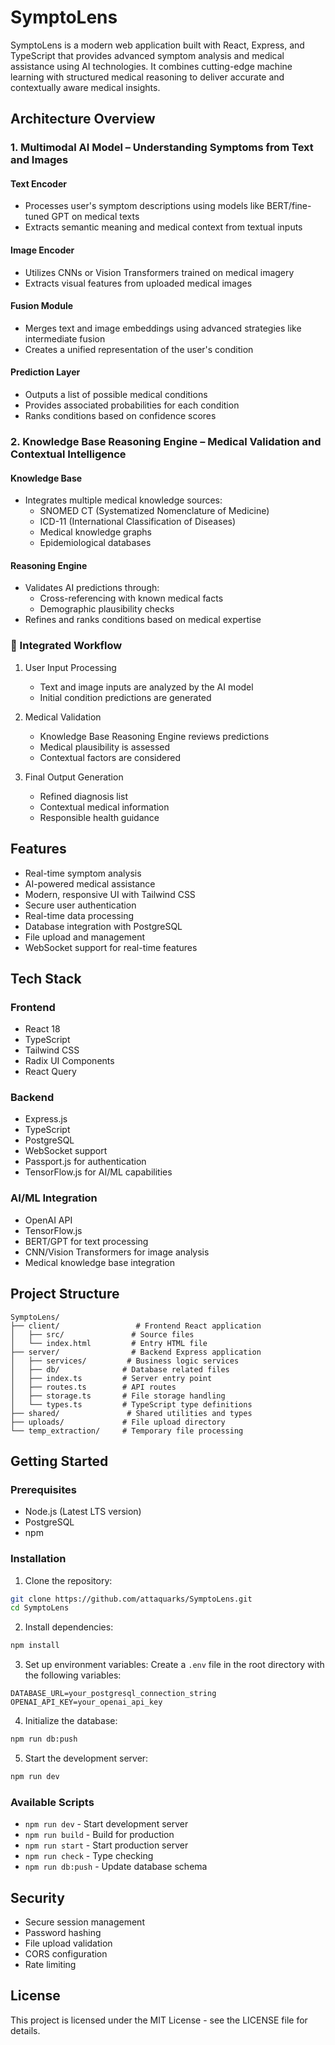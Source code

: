 # SymptoLens

SymptoLens is a modern web application built with React, Express, and TypeScript that provides advanced symptom analysis and medical assistance using AI technologies. It combines cutting-edge machine learning with structured medical reasoning to deliver accurate and contextually aware medical insights.

## Architecture Overview

### 1. Multimodal AI Model – Understanding Symptoms from Text and Images

#### Text Encoder
- Processes user's symptom descriptions using models like BERT/fine-tuned GPT on medical texts
- Extracts semantic meaning and medical context from textual inputs

#### Image Encoder
- Utilizes CNNs or Vision Transformers trained on medical imagery
- Extracts visual features from uploaded medical images

#### Fusion Module
- Merges text and image embeddings using advanced strategies like intermediate fusion
- Creates a unified representation of the user's condition

#### Prediction Layer
- Outputs a list of possible medical conditions
- Provides associated probabilities for each condition
- Ranks conditions based on confidence scores

### 2. Knowledge Base Reasoning Engine – Medical Validation and Contextual Intelligence

#### Knowledge Base
- Integrates multiple medical knowledge sources:
  - SNOMED CT (Systematized Nomenclature of Medicine)
  - ICD-11 (International Classification of Diseases)
  - Medical knowledge graphs
  - Epidemiological databases

#### Reasoning Engine
- Validates AI predictions through:
  - Cross-referencing with known medical facts
  - Demographic plausibility checks
- Refines and ranks conditions based on medical expertise

### 🔄 Integrated Workflow

1. User Input Processing
   - Text and image inputs are analyzed by the AI model
   - Initial condition predictions are generated

2. Medical Validation
   - Knowledge Base Reasoning Engine reviews predictions
   - Medical plausibility is assessed
   - Contextual factors are considered

3. Final Output Generation
   - Refined diagnosis list
   - Contextual medical information
   - Responsible health guidance

## Features

- Real-time symptom analysis
- AI-powered medical assistance
- Modern, responsive UI with Tailwind CSS
- Secure user authentication
- Real-time data processing
- Database integration with PostgreSQL
- File upload and management
- WebSocket support for real-time features

## Tech Stack

### Frontend
- React 18
- TypeScript
- Tailwind CSS
- Radix UI Components
- React Query

### Backend
- Express.js
- TypeScript
- PostgreSQL
- WebSocket support
- Passport.js for authentication
- TensorFlow.js for AI/ML capabilities

### AI/ML Integration
- OpenAI API
- TensorFlow.js
- BERT/GPT for text processing
- CNN/Vision Transformers for image analysis
- Medical knowledge base integration

## Project Structure

```
SymptoLens/
├── client/                 # Frontend React application
│   ├── src/               # Source files
│   └── index.html         # Entry HTML file
├── server/                # Backend Express application
│   ├── services/         # Business logic services
│   ├── db/              # Database related files
│   ├── index.ts         # Server entry point
│   ├── routes.ts        # API routes
│   ├── storage.ts       # File storage handling
│   └── types.ts         # TypeScript type definitions
├── shared/               # Shared utilities and types
├── uploads/             # File upload directory
└── temp_extraction/     # Temporary file processing
```

## Getting Started

### Prerequisites

- Node.js (Latest LTS version)
- PostgreSQL
- npm

### Installation

1. Clone the repository:
```bash
git clone https://github.com/attaquarks/SymptoLens.git
cd SymptoLens
```

2. Install dependencies:
```bash
npm install
```

3. Set up environment variables:
Create a `.env` file in the root directory with the following variables:
```env
DATABASE_URL=your_postgresql_connection_string
OPENAI_API_KEY=your_openai_api_key
```

4. Initialize the database:
```bash
npm run db:push
```

5. Start the development server:
```bash
npm run dev
```

### Available Scripts

- `npm run dev` - Start development server
- `npm run build` - Build for production
- `npm run start` - Start production server
- `npm run check` - Type checking
- `npm run db:push` - Update database schema

## Security

- Secure session management
- Password hashing
- File upload validation
- CORS configuration
- Rate limiting


## License

This project is licensed under the MIT License - see the LICENSE file for details.


